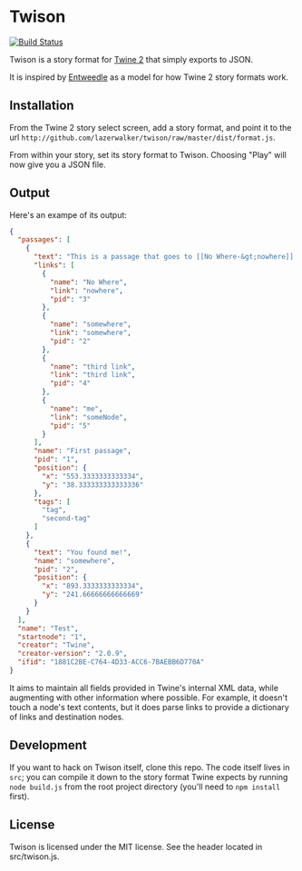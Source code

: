 # Twison

[![Build Status](https://travis-ci.org/lazerwalker/twison.svg?branch=master)](https://travis-ci.org/lazerwalker/twison)

Twison is a story format for [Twine 2](http://twinery.org/2) that simply exports to JSON.

It is inspired by [Entweedle](http://www.maximumverbosity.net/twine/Entweedle/) as a model for how Twine 2 story formats work.

## Installation

From the Twine 2 story select screen, add a story format, and point it to the url `http://github.com/lazerwalker/twison/raw/master/dist/format.js`.

From within your story, set its story format to Twison. Choosing "Play" will now give you a JSON file.


## Output

Here's an exampe of its output:

```json
{
  "passages": [
    {
      "text": "This is a passage that goes to [[No Where-&gt;nowhere]].\n\nor is to [[somewhere]]?\n\nHere's a [[third link]]\n\nClick [[me-&gt;someNode]]",
      "links": [
        {
          "name": "No Where",
          "link": "nowhere",
          "pid": "3"
        },
        {
          "name": "somewhere",
          "link": "somewhere",
          "pid": "2"
        },
        {
          "name": "third link",
          "link": "third link",
          "pid": "4"
        },
        {
          "name": "me",
          "link": "someNode",
          "pid": "5"
        }
      ],
      "name": "First passage",
      "pid": "1",
      "position": {
        "x": "553.3333333333334",
        "y": "38.333333333333336"
      },
      "tags": [
        "tag",
        "second-tag"
      ]
    },
    {
      "text": "You found me!",
      "name": "somewhere",
      "pid": "2",
      "position": {
        "x": "893.3333333333334",
        "y": "241.66666666666669"
      }
    }
  ],
  "name": "Test",
  "startnode": "1",
  "creator": "Twine",
  "creator-version": "2.0.9",
  "ifid": "1881C2BE-C764-4D33-ACC6-7BAEBB6D770A"
}
```

It aims to maintain all fields provided in Twine's internal XML data, while augmenting with other information where possible. For example, it doesn't touch a node's text contents, but it does parse links to provide a dictionary of links and destination nodes.


## Development

If you want to hack on Twison itself, clone this repo. The code itself lives in `src`; you can compile it down to the story format Twine expects by running `node build.js` from the root project directory (you'll need to `npm install` first).


## License

Twison is licensed under the MIT license. See the header located in src/twison.js.